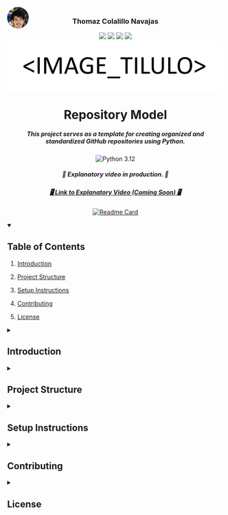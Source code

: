 <img align="center" style='position: fixed' width=50 src="https://github.com/NavajasThomaz/RepositoryModel/blob/main/static/images/3x4Redonda.png?raw=true" />

### <div align="center">Thomaz Colalillo Navajas</div>
<div style="display: inline_block", align="center">
    <a href = "mailto:thomaznavajas@gmail.com"><img src="https://img.shields.io/badge/Gmail-D14836?style=for-the-badge&logo=gmail&logoColor=white" target="_blank"></a>
    <a href="https://www.linkedin.com/in/thomaz-navajas" target="_blank"><img src="https://img.shields.io/badge/-LinkedIn-%230077B5?style=for-the-badge&logo=linkedin&logoColor=white" target="_blank"></a> 
    <a href="https://github.com/NavajasThomaz" target="_blank"><img src="https://img.shields.io/badge/GitHub-100000?style=for-the-badge&logo=github&logoColor=white" target="_blank"></a>
    <a href="https://www.kaggle.com/thomaznavajas" target="_blank"><img src="https://img.shields.io/badge/Kaggle-20BEFF?style=for-the-badge&logo=Kaggle&logoColor=white" target="_blank"></a>
</div>

<div align="center">
<img align="center" width=500 src="https://github.com/NavajasThomaz/RepositoryModel/blob/main/static/images/image_titulo.png?raw=true" />
<h1>Repository Model</h1>
</div>

##### <div align="center">This project serves as a template for creating organized and standardized GitHub repositories using Python.</div>

<!-- Optional: Add more badges like license, build status, python version -->
<div align="center">
    <img src="https://img.shields.io/badge/python-3.12-blue.svg?style=for-the-badge&logo=python&logoColor=white" alt="Python 3.12">
    <!-- Example: <img src="https://img.shields.io/badge/license-MIT-green.svg?style=for-the-badge" alt="License: MIT"> -->
</div>

##### <div align="center">🎥 Explanatory video in production. 🎥</div>

##### <div align="center"><a href="#">🖥️ Link to Explanatory Video (Coming Soon) 🖥️</a></div> <!-- Updated placeholder link -->


<div align="center">

[![Readme Card](https://github-readme-stats.vercel.app/api/pin/?username=NavajasThomaz&repo=RepositoryModel&theme=transparent)](https://github.com/NavajasThomaz/RepositoryModel)

</div>


<div>
    <details open>
        <summary>

## Table of Contents</summary>

1.  [Introduction](#introduction)
2.  [Project Structure](#project-structure)
3.  [Setup Instructions](#setup-instructions)
4.  [Contributing](#contributing) <!-- Added section -->
5.  [License](#license) <!-- Added section -->

    </details>
</div>

<details>
<summary>

## Introduction</summary>

### Objective
This template repository demonstrates best practices for Python project organization. It provides a structured starting point designed to enhance collaboration, maintainability, and scalability for your projects.

### Key Features
*   **Standardized Directory Structure:** Pre-defined folders for common project components (source code, tests, docs, etc.). See [Project Structure](#project-structure) below.
*   **Configuration Management:** Examples for handling environment variables and configuration files.
*   **Testing Framework:** Includes a basic setup for unit tests using `unittest` or `pytest`.
*   **Dependency Management:** Uses `requirements.txt` for clear dependency tracking.
*   **Documentation Ready:** Includes placeholders and structure for project documentation.

</details>

<details>
<summary>

## Project Structure</summary>

*Note: Directories like `build/`, `dist/`, `data/`, `logs/`, `output/`, `tmp/` are often added to `.gitignore`.*

<div align="center">
<img align="center" width=500 src="https://github.com/NavajasThomaz/RepositoryModel/blob/main/static/images/diretorios.png?raw=true" />
</div>

</details>


<details>
<summary>

## Setup Instructions</summary>

This section provides step-by-step instructions on how to set up and run this project template in your own environment. We recommend using <a href="https://code.visualstudio.com/" target="_blank"><img src="https://img.shields.io/badge/Visual_Studio_Code-0078D4?style=flat-square&logo=visual%20studio%20code&logoColor=white" target="_blank"></a>.

1.  **Clone this repository**

    You can clone the repository using Git or download the ZIP file directly from GitHub.
    ```bash
    git clone https://github.com/NavajasThomaz/RepositoryModel.git
    cd RepositoryModel
    ```

2.  **Create and Activate a Virtual Environment**

    It's highly recommended to use a virtual environment to manage project dependencies. (Python 3.12.2 was used during the creation of this template.)

    *   **Windows (cmd/powershell):**
        ```cmd
        python -m venv venv
        venv\Scripts\activate
        ```
        *   *PowerShell Permission Note:* If activation fails due to execution policy, you might need to run PowerShell as Administrator and execute:
            ```powershell
            Set-ExecutionPolicy Unrestricted -Scope Process -Force 
            ``` 
            (Use `Unrestricted` cautiously; `RemoteSigned` is often a safer default policy.) Then try activating again.

    *   **macOS/Linux (bash/zsh):**
        ```bash
        python3 -m venv venv  # Or just 'python -m venv venv' if 'python' points to Python 3
        source venv/bin/activate
        ```

    You should see `(venv)` prefixed to your terminal prompt when the environment is active.

3.  **Install Dependencies**

    With the virtual environment activated, install the required packages listed in `requirements.txt`:
    ```bash
    pip install -r requirements.txt
    ```

4.  **Run the Project (Example)**

    After installation, the project is ready. If there's an example entry point like `main.py`, you can run it:
    ```bash
    python main.py
    ```
    *(Adapt this step based on the actual project you build using this template).*

</details>

<details>
<summary>

## Contributing</summary>

Contributions are welcome! If you'd like to improve this template, please follow these steps:

1.  Fork the repository.
2.  Create a new branch (`git checkout -b feature/your-feature-name`).
3.  Make your changes.
4.  Commit your changes (`git commit -m 'Add some feature'`).
5.  Push to the branch (`git push origin feature/your-feature-name`).
6.  Open a Pull Request.

Please ensure your code adheres to standard Python style guides (e.g., PEP 8) and include tests for new features if applicable.

</details>

<details>
<summary>

## License</summary>

This project template is licensed under the [Your License Name Here] License - see the [LICENSE](LICENSE) file for details.

*(Remember to add a LICENSE file to your repository, e.g., MIT, Apache 2.0, GPL)*

</details>